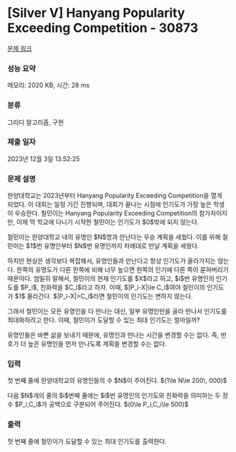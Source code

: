 # [Silver V] Hanyang Popularity Exceeding Competition - 30873 

[문제 링크](https://www.acmicpc.net/problem/30873) 

### 성능 요약

메모리: 2020 KB, 시간: 28 ms

### 분류

그리디 알고리즘, 구현

### 제출 일자

2023년 12월 3일 13:52:25

### 문제 설명

<p>한양대학교는 2023년부터 Hanyang Popularity Exceeding Competition을 열게 되었다. 이 대회는 일정 기간 진행되며, 대회가 끝나는 시점에 인기도가 가장 높은 학생이 우승한다. 철민이는 Hanyang Popularity Exceeding Competition의 참가자이지만, 이제 막 학교에 다니기 시작한 철민이는 인기도가 $0$밖에 되지 않는다.</p>

<p>철민이는 한양대학교 내의 유명인 $N$명과 만난다는 우승 계획을 세웠다. 이를 위해 철민이는 $1$번 유명인부터 $N$번 유명인까지 차례대로 만날 계획을 세웠다.</p>

<p>하지만 현실은 생각보다 복잡해서, 유명인들과 만난다고 항상 인기도가 올라가지는 않는다. 한쪽의 유명도가 다른 한쪽에 비해 너무 높으면 한쪽의 인기에 다른 쪽이 묻혀버리기 때문이다. 엄밀히 말해서, 철민이의 현재 인기도를 $X$라고 하고, $i$번 유명인의 인기도를 $P_i$, 친화력을 $C_i$라고 하자. 이때, $|P_i-X|\le C_i$여야 철민이의 인기도가 $1$ 올라간다. $|P_i-X|>C_i$라면 철민이의 인기도는 변하지 않는다.</p>

<p>그래서 철민이는 모든 유명인을 다 만나는 대신, 일부 유명인만을 골라 만나서 인기도를 최대화하려고 한다. 이때, 철민이가 도달할 수 있는 최대 인기도는 얼마일까?</p>

<p>유명인들은 바쁜 삶을 보내기 때문에, 유명인과 만나는 시간을 변경할 수는 없다. 즉, 번호가 더 높은 유명인을 먼저 만나도록 계획을 변경할 수는 없다.</p>

### 입력 

 <p>첫 번째 줄에 한양대학교의 유명인들의 수 $N$이 주어진다. $(1\le N\le 200\, 000)$</p>

<p>다음 $N$개의 줄의 $i$번째 줄에는 $i$번 유명인의 인기도와 친화력을 의미하는 두 정수 $P_i,C_i$가 공백으로 구분되어 주어진다. $(0\le P_i,C_i\le 500)$</p>

### 출력 

 <p>첫 번째 줄에 철민이가 도달할 수 있는 최대 인기도를 출력한다.</p>

